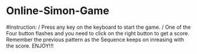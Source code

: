 # Online-Simon-Game
#Instruction: /
Press any key on the keyboard to start the game. /
One of the Four button flashes and you need to click on the right button to get a score.
Remember the previous pattern as the Sequence keeps on inreasing with the score.
ENJOY!!!
